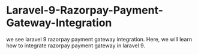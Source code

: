 # Laravel-9-Razorpay-Payment-Gateway-Integration
we see laravel 9 razorpay payment gateway integration. Here, we will learn how to integrate razorpay payment gateway in laravel 9.
